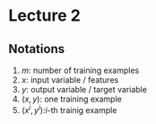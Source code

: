 # Lecture 2

## Notations

1. $m$: number of training examples
2. $x$: input variable / features
3. $y$: output variable / target variable
4. $(x,y)$: one training example
5. $(x^{i},y^{i})$:$i$-th trainig example
